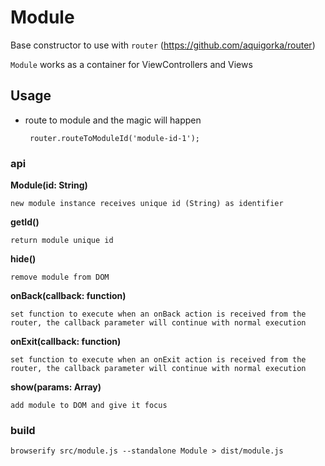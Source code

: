 # Module

Base constructor to use with `router` (https://github.com/aquigorka/router)


`Module` works as a container for ViewControllers and Views


## Usage

 - route to module and the magic will happen

	    router.routeToModuleId('module-id-1');

### api

**Module(id: String)**

    new module instance receives unique id (String) as identifier

**getId()**

    return module unique id

**hide()**

    remove module from DOM

**onBack(callback: function)**

    set function to execute when an onBack action is received from the router, the callback parameter will continue with normal execution

**onExit(callback: function)**

    set function to execute when an onExit action is received from the router, the callback parameter will continue with normal execution

**show(params: Array)**

    add module to DOM and give it focus

### build

    browserify src/module.js --standalone Module > dist/module.js
